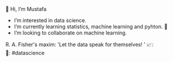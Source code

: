 👋 Hi, I’m Mustafa
- I’m interested in data science.
- I’m currently learning statistics, machine learning and pyhton. 👀
- I’m looking to collaborate on machine learning.

R. A. Fisher's maxim: 'Let the data speak for themselves! ' 📈::telescope:: #datascience

<!---
muscak/muscak is a ✨ special ✨ repository because its `README.md` (this file) appears on your GitHub profile.
You can click the Preview link to take a look at your changes.
--->
